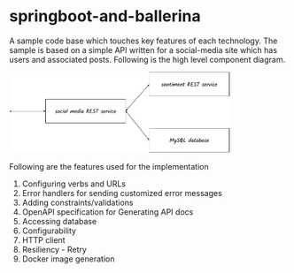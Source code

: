 # springboot-and-ballerina

A sample code base which touches key features of each technology. The sample is based on a simple API written for a social-media site which has users and associated posts. Following is the high level component diagram.

<img src="springboot-and-ballerina.png" alt="drawing" width='400'/>

Following are the features used for the implementation

1. Configuring verbs and URLs
2. Error handlers for sending customized error messages
3. Adding constraints/validations
4. OpenAPI specification for Generating API docs
5. Accessing database
6. Configurability
7. HTTP client 
8. Resiliency - Retry
9. Docker image generation